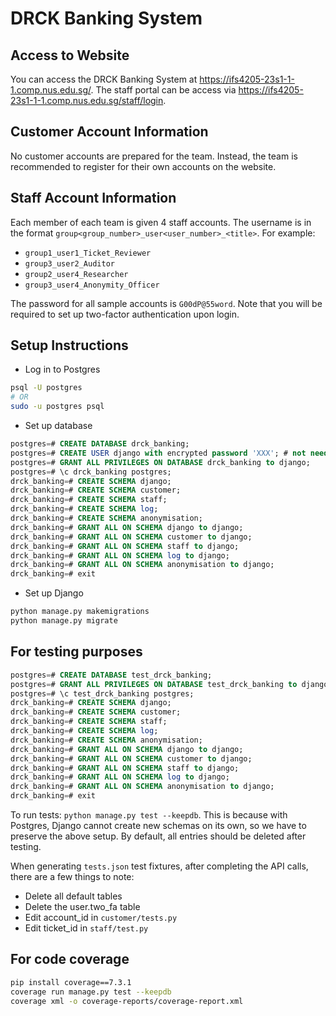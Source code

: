 # DRCK Banking System

## Access to Website

You can access the DRCK Banking System at <https://ifs4205-23s1-1-1.comp.nus.edu.sg/>.
The staff portal can be access via <https://ifs4205-23s1-1-1.comp.nus.edu.sg/staff/login>.

## Customer Account Information

No customer accounts are prepared for the team.
Instead, the team is recommended to register for their own accounts on the website.

## Staff Account Information

Each member of each team is given 4 staff accounts.
The username is in the format `group<group_number>_user<user_number>_<title>`.
For example:

* `group1_user1_Ticket_Reviewer`
* `group3_user2_Auditor`
* `group2_user4_Researcher`
* `group3_user4_Anonymity_Officer`

The password for all sample accounts is `G00dP@55word`.
Note that you will be required to set up two-factor authentication upon login.

## Setup Instructions

* Log in to Postgres

```bash
psql -U postgres
# OR
sudo -u postgres psql
```

* Set up database

```sql
postgres=# CREATE DATABASE drck_banking;
postgres=# CREATE USER django with encrypted password 'XXX'; # not needed if user alr created
postgres=# GRANT ALL PRIVILEGES ON DATABASE drck_banking to django;
postgres=# \c drck_banking postgres;
drck_banking=# CREATE SCHEMA django;
drck_banking=# CREATE SCHEMA customer;
drck_banking=# CREATE SCHEMA staff;
drck_banking=# CREATE SCHEMA log;
drck_banking=# CREATE SCHEMA anonymisation;
drck_banking=# GRANT ALL ON SCHEMA django to django;
drck_banking=# GRANT ALL ON SCHEMA customer to django;
drck_banking=# GRANT ALL ON SCHEMA staff to django;
drck_banking=# GRANT ALL ON SCHEMA log to django;
drck_banking=# GRANT ALL ON SCHEMA anonymisation to django;
drck_banking=# exit
```

* Set up Django

```bash
python manage.py makemigrations
python manage.py migrate
```

## For testing purposes

```sql
postgres=# CREATE DATABASE test_drck_banking;
postgres=# GRANT ALL PRIVILEGES ON DATABASE test_drck_banking to django;
postgres=# \c test_drck_banking postgres;
drck_banking=# CREATE SCHEMA django;
drck_banking=# CREATE SCHEMA customer;
drck_banking=# CREATE SCHEMA staff;
drck_banking=# CREATE SCHEMA log;
drck_banking=# CREATE SCHEMA anonymisation;
drck_banking=# GRANT ALL ON SCHEMA django to django;
drck_banking=# GRANT ALL ON SCHEMA customer to django;
drck_banking=# GRANT ALL ON SCHEMA staff to django;
drck_banking=# GRANT ALL ON SCHEMA log to django;
drck_banking=# GRANT ALL ON SCHEMA anonymisation to django;
drck_banking=# exit
```

To run tests: `python manage.py test --keepdb`. This is because with Postgres, Django cannot create new schemas on its own, so we have to preserve the above setup. By default, all entries should be deleted after testing.

When generating `tests.json` test fixtures, after completing the API calls, there are a few things to note:

* Delete all default tables
* Delete the user.two_fa table
* Edit account_id in `customer/tests.py`
* Edit ticket_id in `staff/test.py`

## For code coverage

```bash
pip install coverage==7.3.1
coverage run manage.py test --keepdb
coverage xml -o coverage-reports/coverage-report.xml
```
